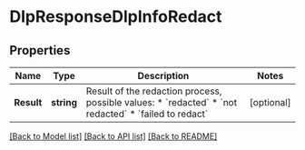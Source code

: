 # DlpResponseDlpInfoRedact

## Properties

Name | Type | Description | Notes
------------ | ------------- | ------------- | -------------
**Result** | **string** | Result of the redaction process, possible values: * &#x60;redacted&#x60; * &#x60;not redacted&#x60; * &#x60;failed to redact&#x60;  | [optional] 

[[Back to Model list]](../README.md#documentation-for-models) [[Back to API list]](../README.md#documentation-for-api-endpoints) [[Back to README]](../README.md)


